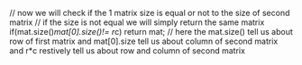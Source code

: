// now we will check if the 1 matrix size is equal or not to the size of second matrix
//  if the size is not equal we will simply return the same matrix
if(mat.size()*mat[0].size()!= r*c)
return mat;
// here the mat.size() tell us about row of first matrix and mat[0].size tell us about column of second matrix and r*c restively tell us about row and column of second matrix